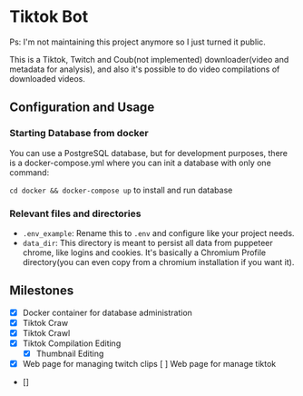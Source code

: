 # Tiktok Bot

Ps: I'm not maintaining this project anymore so I just turned it public.

This is a Tiktok, Twitch and Coub(not implemented) downloader(video and metadata for analysis), and also it's possible to do video compilations of downloaded videos.

## Configuration and Usage

###  Starting Database from docker

You can use a PostgreSQL database, but for development purposes, there is a docker-compose.yml where you can init a database with only one command:

`cd docker && docker-compose up` to install and run database

### Relevant files and directories

- `.env_example`: Rename this to `.env` and configure like your project needs.
- `data_dir`: This directory is meant to persist all data from puppeteer chrome, like logins and cookies. It's basically a Chromium Profile directory(you can even copy from a chromium installation if you want it).

## Milestones

- [x] Docker container for database administration
- [x] Tiktok Craw
- [x] Tiktok Crawl
- [x] Tiktok Compilation Editing
  - [x] Thumbnail Editing
- [x] Web page for managing twitch clips
[ ] Web page for manage tiktok
- [] 
